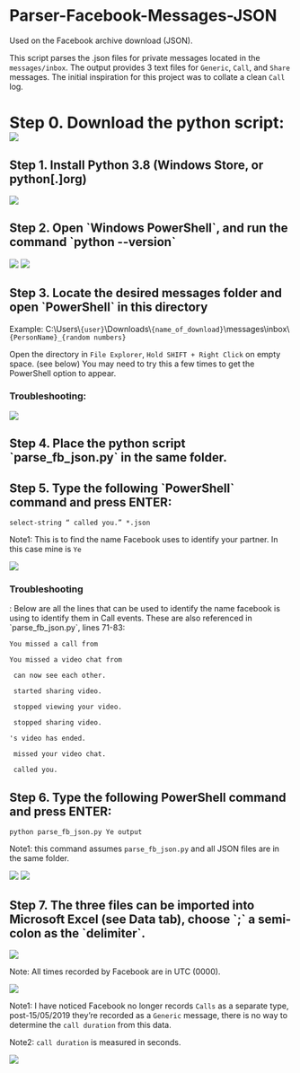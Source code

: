 # Parser-Facebook-Messages-JSON
Used on the Facebook archive download (JSON). 

This script parses the .json files for private messages located in the `messages/inbox`. 
The output provides 3 text files for `Generic`, `Call`, and `Share` messages. 
The initial inspiration for this project was to collate a clean `Call` log.

<h1>Step 0. Download the python script:
<img src="https://github.com/mjones-l/Parser-Facebook-Messages-JSON/blob/master/resources/Step0DownloadScript.JPG">

<h2>Step 1. Install Python 3.8 (Windows Store, or python[.]org)</h2>

<img src="https://github.com/mjones-l/Parser-Facebook-Messages-JSON/blob/master/resources/Step1Python.png">

<h2>Step 2. Open `Windows PowerShell`, and run the command `python --version`</h2>

<img src="https://github.com/mjones-l/Parser-Facebook-Messages-JSON/blob/master/resources/Step2aPowerShell.png">

<img src="https://github.com/mjones-l/Parser-Facebook-Messages-JSON/blob/master/resources/Step2bPythonVersion.png">

<h2>Step 3. Locate the desired messages folder and open `PowerShell` in this directory</h2>

Example:  C:\Users\\`{user}`\Downloads\\`{name_of_download}`\\messages\inbox\\`{PersonName}_{random numbers}`

Open the directory in `File Explorer`, `Hold SHIFT + Right Click` on empty space. (see below) You may need to try this a few times to get the PowerShell option to appear.

<h3>Troubleshooting:</h3>  

<img src="https://github.com/mjones-l/Parser-Facebook-Messages-JSON/blob/master/resources/Step3InboxFolderOpenPowerShell.png">

<h2>Step 4. Place the python script `parse_fb_json.py` in the same folder.</h2>

<h2>Step 5. Type the following `PowerShell` command and press ENTER: </h2>

`select-string “ called you.” *.json`

Note1: This is to find the name Facebook uses to identify your partner. In this case mine is `Ye`

<img src="https://github.com/mjones-l/Parser-Facebook-Messages-JSON/blob/master/resources/Step5FindFacebookName.png">

<h3>Troubleshooting</h3>: Below are all the lines that can be used to identify the name facebook is using to identify them in Call events. These are also referenced in `parse_fb_json.py`, lines 71-83: 

`You missed a call from `

`You missed a video chat from `

` can now see each other.`

` started sharing video.`

` stopped viewing your video.`

` stopped sharing video.`

`'s video has ended.`

` missed your video chat.`

` called you.`


<h2>Step 6. Type the following PowerShell command and press ENTER: </h2>

`python parse_fb_json.py Ye output`

Note1: this command assumes `parse_fb_json.py` and all JSON files are in the same folder.

<img src="https://github.com/mjones-l/Parser-Facebook-Messages-JSON/blob/master/resources/Step6aRunScript.png">

<img src="https://github.com/mjones-l/Parser-Facebook-Messages-JSON/blob/master/resources/Step6bSeeResultingFiles.png">

<h2>Step 7. The three files can be imported into Microsoft Excel (see Data tab), choose `;` a semi-colon as the `delimiter`.</h2>

<img src="https://github.com/mjones-l/Parser-Facebook-Messages-JSON/blob/master/resources/Step7aImportSpreadsheet.png">

Note: All times recorded by Facebook are in UTC (0000).

<img src="https://github.com/mjones-l/Parser-Facebook-Messages-JSON/blob/master/resources/Step7bImportDelimiter.png">

Note1: I have noticed Facebook no longer records `Calls` as a separate type, post-15/05/2019 they’re recorded as a `Generic` message, there is no way to determine the `call duration` from this data.

Note2: `call duration` is measured in seconds.

<img src="https://github.com/mjones-l/Parser-Facebook-Messages-JSON/blob/master/resources/Step7cNoteStrange.png">



